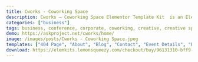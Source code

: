 ```yaml
---
title: Cworks - Coworking Space
description: Cworks – Coworking Space Elementor Template Kit  is an Elementor Template Kit for quickly and easily creating modern and contemporary websites for your business using the Elementor Page Builder plugin for WordPress. This kit has been optimized for use with the free Hello Elementor theme but may be used with most themes that support Elementor.
categories: ["business"]
tags: business, conference, corporate, coworking, creative, creative space, events, meetings, office, studio, workplace, workshare, workshops
demo: https://askproject.net/cworks/home/
image: /images/posts/Cworks - Coworking Space.jpeg
templates: ["404 Page", "About", "Blog", "Contact", "Event Details", "Events", "Faqs Page", "Footer", "Gallery", "Global", "Header Offcanvas", "Header", "Home", "Pricing Page", "Single Post", "Team", "Testimonials"]
download: https://elemkits.lemonsqueezy.com/checkout/buy/96131310-bff9-472d-b04f-5ec9d01584f9
---
```

